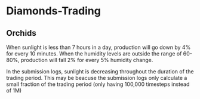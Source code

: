 # Diamonds-Trading

## Orchids
When sunlight is less than 7 hours in a day, production will go down by 4% for every 10 minutes.
When the humidity levels are outside the range of 60-80%, production will fall 2% for every 5% humidity change.

In the submission logs, sunlight is decreasing throughout the duration of the trading period. This may be beacuse
the submission logs only calculate a small fraction of the trading period (only having 100,000 timesteps instead of 1M)